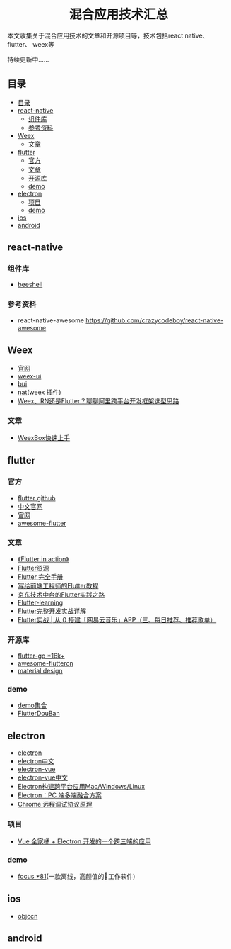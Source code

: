 <h1 align="center">混合应用技术汇总</h1>

本文收集关于混合应用技术的文章和开源项目等，技术包括react native、 flutter、 weex等


持续更新中……


## 目录

- [目录](#目录)
- [react-native](#react-native)
  - [组件库](#组件库)
  - [参考资料](#参考资料)
- [Weex](#weex)
  - [文章](#文章)
- [flutter](#flutter)
  - [官方](#官方)
  - [文章](#文章-1)
  - [开源库](#开源库)
  - [demo](#demo)
- [electron](#electron)
  - [项目](#项目)
  - [demo](#demo-1)
- [ios](#ios)
- [android](#android)

## react-native

### 组件库
* [beeshell](https://github.com/Meituan-Dianping/beeshell)

### 参考资料
- react-native-awesome  https://github.com/crazycodeboy/react-native-awesome

## Weex
* [官网](https://weex.apache.org/zh/)
* [weex-ui](https://github.com/alibaba/weex-ui)
* [bui](http://dev.bingocc.com/buiweex/docs/)
* [nat](http://natjs.com/)(weex 插件)
* [Weex、RN还是Flutter？聊聊阿里跨平台开发框架选型思路](https://mp.weixin.qq.com/s/7Qz4NqJ8Uae4Y1btGF8sVw)
 
### 文章
* [WeexBox快速上手](https://juejin.im/post/5c1c627ae51d45778a5c6eb7)

## flutter

### 官方
* [flutter github](https://github.com/flutter/flutter)
* [中文官网](https://flutter-io.cn/)
* [官网](https://flutter.dev/)
* [awesome-flutter](https://github.com/Solido/awesome-flutter)

### 文章
* [《Flutter in action》](https://files.alicdn.com/tpsservice/f91cbfb31d27f1a470c4ee138f9120b9.pdf?spm=a2c6h.12873639.0.0.416d5ef14Zjvoo&file=f91cbfb31d27f1a470c4ee138f9120b9.pdf&short_name=I3.ZZpRl&app=chrome)
* [Flutter资源](https://github.com/nieyafei/flutter-resources)
* [Flutter 完全手册](https://juejin.im/book/5c5423ef6fb9a049cd54a213)
* [写给前端工程师的Flutter教程](https://juejin.im/post/5d56605ef265da03f77e6519)
* [京东技术中台的Flutter实践之路](https://mp.weixin.qq.com/s/5cmYG_WzyQKlnPNhpsd0oQ)
* [Flutter-learning](https://github.com/AweiLoveAndroid/Flutter-learning)
* [Flutter完整开发实战详解](https://juejin.im/post/5d9067026fb9a04df00ece14)
* [Flutter实战 | 从 0 搭建「网易云音乐」APP（三、每日推荐、推荐歌单）](https://juejin.im/post/5da6d2b0f265da5bbe2a3f86)


### 开源库
* [flutter-go *16k+](https://github.com/alibaba/flutter-go)
* [awesome-fluttercn](https://github.com/fluttercnclub/awesome-fluttercn)
* [material design](https://material-io.cn/)


### demo

* [demo集合](https://github.com/XXApple/AndroidLibs/tree/master/Flutter)
* [FlutterDouBan](https://github.com/kaina404/FlutterDouBan)

## electron

- [electron](https://github.com/electron)
- [electron中文](https://www.electronjs.org/docs)
- [electron-vue](https://github.com/SimulatedGREG/electron-vue)
- [electron-vue中文](https://simulatedgreg.gitbooks.io/electron-vue/content/cn/)
- [Electron构建跨平台应用Mac/Windows/Linux](https://juejin.im/post/5c46ab47e51d45522b4f55b1)
- [Electron：PC 端多端融合方案](https://segmentfault.com/a/1190000022543101?utm_source=tag-newest)
- [Chrome 远程调试协议原理](https://juejin.im/post/5db7b33ce51d452a1f3442c8)


### 项目
- [Vue 全家桶 + Electron 开发的一个跨三端的应用](https://juejin.im/post/5946af9661ff4b006cf40040)

### demo
* [focus *81](https://github.com/HelKyle/focus)(一款离线，高颜值的🍅工作软件)


## ios

- [objccn](https://objccn.io/)

## android

